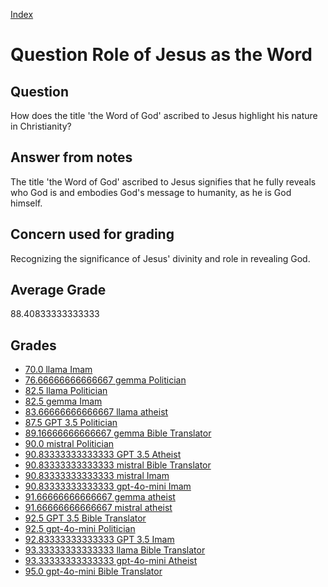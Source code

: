 
[Index](../../index.md)
# Question Role of Jesus as the Word
## Question
How does the title 'the Word of God' ascribed to Jesus highlight his nature in Christianity?

## Answer from notes
The title 'the Word of God' ascribed to Jesus signifies that he fully reveals who God is and embodies God's message to humanity, as he is God himself.

## Concern used for grading
Recognizing the significance of Jesus' divinity and role in revealing God.

## Average Grade
88.40833333333333

## Grades
 * [70.0 llama Imam](../answers/llama_Imam/Role_of_Jesus_as_the_Word.md)
 * [76.66666666666667 gemma Politician](../answers/gemma_Politician/Role_of_Jesus_as_the_Word.md)
 * [82.5 llama Politician](../answers/llama_Politician/Role_of_Jesus_as_the_Word.md)
 * [82.5 gemma Imam](../answers/gemma_Imam/Role_of_Jesus_as_the_Word.md)
 * [83.66666666666667 llama atheist](../answers/llama_atheist/Role_of_Jesus_as_the_Word.md)
 * [87.5 GPT 3.5 Politician](../answers/GPT_3.5_Politician/Role_of_Jesus_as_the_Word.md)
 * [89.16666666666667 gemma Bible Translator](../answers/gemma_Bible_Translator/Role_of_Jesus_as_the_Word.md)
 * [90.0 mistral Politician](../answers/mistral_Politician/Role_of_Jesus_as_the_Word.md)
 * [90.83333333333333 GPT 3.5 Atheist](../answers/GPT_3.5_Atheist/Role_of_Jesus_as_the_Word.md)
 * [90.83333333333333 mistral Bible Translator](../answers/mistral_Bible_Translator/Role_of_Jesus_as_the_Word.md)
 * [90.83333333333333 mistral Imam](../answers/mistral_Imam/Role_of_Jesus_as_the_Word.md)
 * [90.83333333333333 gpt-4o-mini Imam](../answers/gpt-4o-mini_Imam/Role_of_Jesus_as_the_Word.md)
 * [91.66666666666667 gemma atheist](../answers/gemma_atheist/Role_of_Jesus_as_the_Word.md)
 * [91.66666666666667 mistral atheist](../answers/mistral_atheist/Role_of_Jesus_as_the_Word.md)
 * [92.5 GPT 3.5 Bible Translator](../answers/GPT_3.5_Bible_Translator/Role_of_Jesus_as_the_Word.md)
 * [92.5 gpt-4o-mini Politician](../answers/gpt-4o-mini_Politician/Role_of_Jesus_as_the_Word.md)
 * [92.83333333333333 GPT 3.5 Imam](../answers/GPT_3.5_Imam/Role_of_Jesus_as_the_Word.md)
 * [93.33333333333333 llama Bible Translator](../answers/llama_Bible_Translator/Role_of_Jesus_as_the_Word.md)
 * [93.33333333333333 gpt-4o-mini Atheist](../answers/gpt-4o-mini_Atheist/Role_of_Jesus_as_the_Word.md)
 * [95.0 gpt-4o-mini Bible Translator](../answers/gpt-4o-mini_Bible_Translator/Role_of_Jesus_as_the_Word.md)
